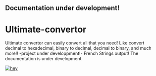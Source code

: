 ## Documentation under development!

# Ultimate-convertor
Ultimate convertor can easily convert all that you need! Like convert decimal to hexadecimal, binary to decimal, decimal to binary, and much more!! -project under developpment!-
French Strings output!
The documentation is under development

[![hey](https://img.shields.io/badge/Contact%20me%20on%20discord-181717?style=for-the-badge&logo=discord)](https://discord.com/users/725672294692945991)
